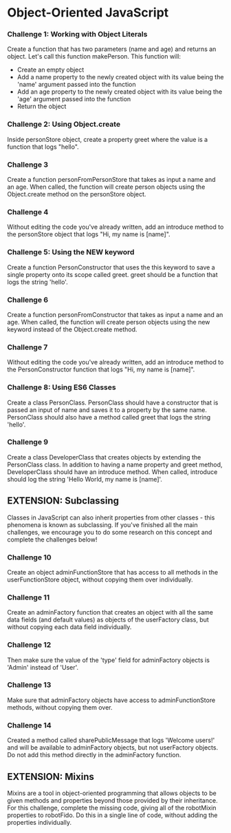 # Object-Oriented JavaScript

### Challenge 1: Working with Object Literals

Create a function that has two parameters (name and age) and returns an object. Let's call this function makePerson. This function will:

- Create an empty object
- Add a name property to the newly created object with its value being the 'name' argument passed into the function
- Add an age property to the newly created object with its value being the 'age' argument passed into the function
- Return the object

### Challenge 2: Using Object.create

Inside personStore object, create a property greet where the value is a function that logs "hello".

### Challenge 3

Create a function personFromPersonStore that takes as input a name and an age. When called, the function will create person objects using the Object.create method on the personStore object.

### Challenge 4

Without editing the code you've already written, add an introduce method to the personStore object that logs "Hi, my name is [name]".

### Challenge 5: Using the NEW keyword

Create a function PersonConstructor that uses the this keyword to save a single property onto its scope called greet. greet should be a function that logs the string 'hello'.

### Challenge 6

Create a function personFromConstructor that takes as input a name and an age. When called, the function will create person objects using the new keyword instead of the Object.create method.

### Challenge 7

Without editing the code you've already written, add an introduce method to the PersonConstructor function that logs "Hi, my name is [name]".

### Challenge 8: Using ES6 Classes

Create a class PersonClass. PersonClass should have a constructor that is passed an input of name and saves it to a property by the same name. PersonClass should also have a method called greet that logs the string 'hello'.

### Challenge 9

Create a class DeveloperClass that creates objects by extending the PersonClass class. In addition to having a name property and greet method, DeveloperClass should have an introduce method. When called, introduce should log the string 'Hello World, my name is [name]'.

## EXTENSION: Subclassing

Classes in JavaScript can also inherit properties from other classes - this phenomena is known as subclassing. If you've finished all the main challenges, we encourage you to do some research on this concept and complete the challenges below!

### Challenge 10

Create an object adminFunctionStore that has access to all methods in the userFunctionStore object, without copying them over individually.

### Challenge 11

Create an adminFactory function that creates an object with all the same data fields (and default values) as objects of the userFactory class, but without copying each data field individually.

### Challenge 12

Then make sure the value of the 'type' field for adminFactory objects is 'Admin' instead of 'User'.

### Challenge 13

Make sure that adminFactory objects have access to adminFunctionStore methods, without copying them over.

### Challenge 14

Created a method called sharePublicMessage that logs 'Welcome users!' and will be available to adminFactory objects, but not userFactory objects. Do not add this method directly in the adminFactory function.

## EXTENSION: Mixins

Mixins are a tool in object-oriented programming that allows objects to be given methods and properties beyond those provided by their inheritance. For this challenge, complete the missing code, giving all of the robotMixin properties to robotFido. Do this in a single line of code, without adding the properties individually.

